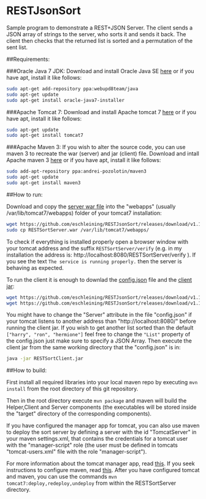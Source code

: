 # RESTJsonSort

Sample program to demonstrate a REST+JSON Server. The client sends a JSON array of strings to the server, who sorts it and sends it back. The client then checks that the returned list is sorted and a permutation of the sent list.

##Requirements:

###Oracle Java 7 JDK:
Download and install Oracle Java SE [here](http://www.oracle.com/technetwork/java/javase/downloads/jdk7-downloads-1880260.html) or if you have apt, install it like follows:
```bash
sudo apt-get add-repository ppa:webupd8team/java
sudo apt-get update
sudo apt-get install oracle-java7-installer
```
###Apache Tomcat 7:
Download and install Apache tomcat 7 [here](http://tomcat.apache.org/download-70.cgi) or if you have apt, install it like follows:
```bash
sudo apt-get update
sudo apt-get install tomcat7
```

###Apache Maven 3:
If you wish to alter the source code, you can use maven 3 to recreate the war (server) and jar (client) file.
Download and intall Apache maven 3 [here](http://maven.apache.org/download.cgi) or if you have apt, install it like follows:
```bash
sudo add-apt-repository ppa:andrei-pozolotin/maven3
sudo apt-get update
sudo apt-get install maven3
```


##How to run:

Download and copy the [server war file](https://github.com/eschleining/RESTJsonSort/releases/download/v1.1/RESTSortServer.war) into the "webapps" (usually /var/lib/tomcat7/webapps) folder 
of your tomcat7 installation:
```bash
wget https://github.com/eschleining/RESTJsonSort/releases/download/v1.1/RESTSortServer.war
sudo cp RESTSortServer.war /var/lib/tomcat7/webapps/
```

To check if everything is installed properly open a browser window with your tomcat address and the suffix `RESTSortServer/verify` (e.g. in my installation the address is: http://localhost:8080/RESTSortServer/verify ). If you see the text `The service is running properly.` then the server is behaving as expected.

To run the client it is enough to downlad the [config.json](https://github.com/eschleining/RESTJsonSort/releases/download/v1.1/config.json) file and the [client jar](https://github.com/eschleining/RESTJsonSort/releases/download/v1.1/RESTSortClient.jar):
```bash
wget https://github.com/eschleining/RESTJsonSort/releases/download/v1.1/config.json
wget https://github.com/eschleining/RESTJsonSort/releases/download/v1.1/RESTSortClient.jar
```

You might have to change the "Server" attribute in the file "config.json" if your tomcat listens to another address than "http://localhost:8080/" before running the client jar. If you wish to get another list sorted than the default `["harry", "ron", "hermione"]` feel free to change the `"List"` property of the config.json just make sure to specify a JSON Array. Then execute the client jar from the same working directory that the "config.json" is in:
```bash
java -jar RESTSortClient.jar
```

##How to build:

First install all required libraries into your local maven repo by executing `mvn install` from the root directory of this git repository.

Then in the root directory execute `mvn package` and maven will build the Helper,Client and Server components (the executables will be stored inside the "target" directory of the corresponding components).

If you have configured the manager app for tomcat, you can also use maven to deploy the sort server by defining a server with the id "TomcatServer" in your maven settings.xml, that contains the credentials for a tomcat user with the "manager-script" role (the user must be defined in tomcats "tomcat-users.xml" file with the role "manager-script").

For more information about the tomcat manager app, read [this](http://tomcat.apache.org/tomcat-7.0-doc/manager-howto.html#Configuring_Manager_Application_Access). If you seek instructions to configure maven, read [this](http://maven.apache.org/ref/3.3.3/maven-settings/settings.html). 
After you have configured tomcat and maven, you can use the commands `mvn tomcat7:deploy,redeploy,undeploy` from within the RESTSortServer directory.
